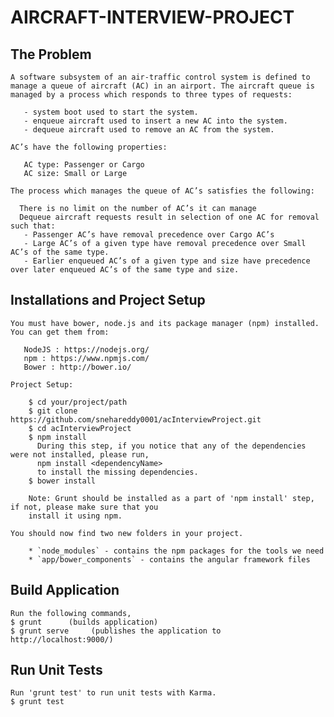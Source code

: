 # AIRCRAFT-INTERVIEW-PROJECT
## The Problem

    A software subsystem of an air-traffic control system is defined to manage a queue of aircraft (AC) in an airport. The aircraft queue is managed by a process which responds to three types of requests:
   
	   - system boot used to start the system.	   
	   - enqueue aircraft used to insert a new AC into the system.	   
	   - dequeue aircraft used to remove an AC from the system.
   
    AC’s have the following properties:
   
	   AC type: Passenger or Cargo	   
	   AC size: Small or Large
   
    The process which manages the queue of AC’s satisfies the following:
   
      There is no limit on the number of AC’s it can manage   
      Dequeue aircraft requests result in selection of one AC for removal such that:   	   
	   - Passenger AC’s have removal precedence over Cargo AC’s	   
	   - Large AC’s of a given type have removal precedence over Small AC’s of the same type.	   
	   - Earlier enqueued AC’s of a given type and size have precedence over later enqueued AC’s of the same type and size.

## Installations and Project Setup

    You must have bower, node.js and its package manager (npm) installed.  You can get them from:

       NodeJS : https://nodejs.org/
       npm : https://www.npmjs.com/
       Bower : http://bower.io/

    Project Setup:
	
		$ cd your/project/path
		$ git clone https://github.com/snehareddy0001/acInterviewProject.git
		$ cd acInterviewProject
		$ npm install
		  During this step, if you notice that any of the dependencies were not installed, please run,
		  npm install <dependencyName>
		  to install the missing dependencies.
		$ bower install

		Note: Grunt should be installed as a part of 'npm install' step, if not, please make sure that you
		install it using npm. 
	
	You should now find two new folders in your project.

		* `node_modules` - contains the npm packages for the tools we need
		* `app/bower_components` - contains the angular framework files
	

## Build Application

    Run the following commands,
	$ grunt      (builds application)
	$ grunt serve     (publishes the application to http://localhost:9000/)


## Run Unit Tests

	Run 'grunt test' to run unit tests with Karma.
	$ grunt test